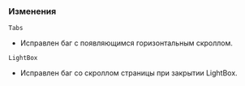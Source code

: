 ### Изменения

`Tabs`

- Исправлен баг с появляющимся горизонтальным скроллом.

`LightBox`

- Исправлен баг со скроллом страницы при закрытии LightBox.
